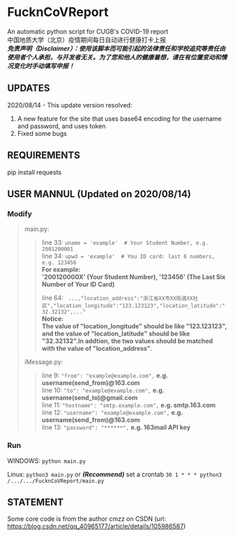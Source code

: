 # FucknCoVReport
An automatic python script for CUGB's COVID-19 report  
中国地质大学（北京）疫情期间每日自动进行健康打卡上报  
***免责声明（Disclaimer）：使用该脚本而可能引起的法律责任和学校追究等责任由使用者个人承担，与开发者无关。为了您和他人的健康着想，请在有位置变动和情况变化时手动填写申报！***
## UPDATES
2020/08/14 - This update version resolved:  
1. A new feature for the site that uses base64 encoding for the username and password, and uses token
2. Fixed some bugs
## REQUIREMENTS
pip install requests
## USER MANNUL (Updated on 2020/08/14)
### Modify
>main.py:  
>>  
>>line 33:  ```uname = 'example'  # Your Student Number, e.g. 2001200001```  
>>line 34:  ```upwd = 'example'  # You ID card: last 6 numbers, e.g. 123456```  
>>**For example:  
>>'200120000X' (Your Student Number), '123456' (The Last Six Number of Your ID Card)**  
>>  
>>line 64:  ``` ...,"location_address":"浙江省XX市XX街道XX社区","location_longitude":"123.123123","location_latitude":"32.32132",..."```  
>>**Notice:  
>>The value of "location_longitude" should be like "123.123123", and the value of "location_latitude" should be like "32.32132".In addtion, the two values should be matched with the value of "location_address".**
>>  
>iMessage.py:
>>line 9:  ```"from": "example@example.com",``` **e.g. username(send_from)@163.com**  
>>line 10:  ```"to": "example@example.com",``` **e.g. username(send_to)@gmail.com**  
>>line 11:  ```"hostname": "smtp.example.com",``` **e.g. smtp.163.com**  
>>line 12:  ```"username": "example@example.com",``` **e.g. username(send_from)@163.com**  
>>line 13:  ```"password": "******",``` **e.g. 163mail API key**
>>  
### Run
WINDOWS:  ```python main.py```

Linux:  ```python3 main.py``` or ***(Recommend)*** set a crontab  ```30 1 * * * python3 /.../.../FucknCoVReport/main.py```
## STATEMENT
Some core code is from the author cmzz on CSDN (url: https://blog.csdn.net/qq_40965177/article/details/105986587)
